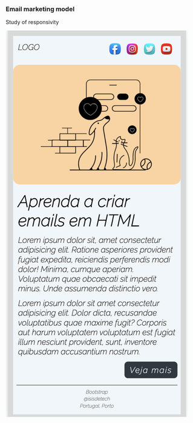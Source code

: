 ### Email marketing model

Study of responsivity

![Responsive](https://github.com/isisfa/email_mkt_model/blob/main/img/email_mkt_screen.png)


